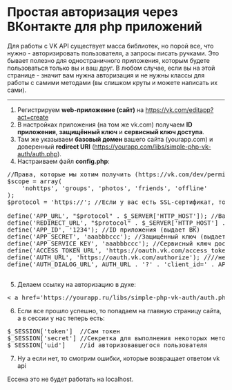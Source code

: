 # Простая авторизация через ВКонтакте для php приложений

<p>Для работы с VK API существует масса библиотек, но порой все, что нужно - авторизировать пользователя, а запросы писать ручками. Это бывает полезно для одностраничного приложения, которым будете пользоваться только вы и ваш друг. В любом случае, если вы на этой странице - значит вам нужна авторизация и не нужны классы для работы с самими методами (вы слишком круты и можете написать их сами).</p>

<hr>

1. Регистрируем **web-приложение (сайт)** на https://vk.com/editapp?act=create
2. В настройках приложения (на том же vk.com) получаем **ID приложения**, **защищённый ключ** и **сервисный ключ доступа**.
3. Там же указываем **базовый домен** вашего сайта (yourapp.com) и доверенный **redirect URI** (https://yourapp.com/libs/simple-php-vk-auth/auth.php).
4. Настраиваем файл **config.php**:
<pre>
//Права, которые мы хотим получить (https://vk.com/dev/permissions)
$scope = array(
    'nohttps', 'groups', 'photos', 'friends', 'offline'
);
$protocol = 'https://'; //Если у вас есть SSL-сертификат, то оставляем, иначе меняем на http://

define('APP_URL', "$protocol" . $_SERVER['HTTP_HOST']); //Ваш сайт/web-приложение
define('REDIRECT_URL', "$protocol" . $_SERVER['HTTP_HOST'] . '/libs/simple-php-vk-auth/auth.php'); //Ссылка на скрипт авторизации через вк (файл auth.php, не путать с главной страницей вашего сайта, или той, на которой расположена кнопка 'Авторизоваться'. Ссылка на сам скрипт.)
define('APP_ID', '1234'); //ID приложения (выдает ВК)
define('APP_SECRET', 'aaabbbccc'); //Защищённый ключ (выдает ВК)
define('APP_SERVICE_KEY', 'aaabbbccc'); //Сервисный ключ доступа (выдает ВК)
define('ACCESS_TOKEN_URL', 'https://oauth.vk.com/access_token'); //не трогать
define('AUTH_URL', 'https://oauth.vk.com/authorize'); ////не трогать
define('AUTH_DIALOG_URL', AUTH_URL . '?' . 'client_id=' . APP_ID . '&redirect_uri=' . REDIRECT_URL . '&response_type=code&display=page&scope=' . implode(',', $scope)); //Вызов диалога авторизации через ВК

</pre>
5. Делаем ссылку на авторизацию в духе:
<pre>
< a href='https://yourapp.ru/libs/simple-php-vk-auth/auth.php'>Авторизация через ВК< a/>
</pre>
6. Если все прошло успешно, то попадаем на главную страницу сайта, а в сессии у нас теперь есть:
<pre>
$_SESSION['token']  //Сам токен
$_SESSION['secret'] //Секретка для выполнения некоторых методов (не заморачивайтесь, когда она будет нужна - поймете сами)
$_SESSION['uid']    //id авторизовавшегося пользователя
</pre>
7. Ну а если нет, то смотрим ошибки, которые возвращает ответом vk api

Ессена это не будет работать на localhost.